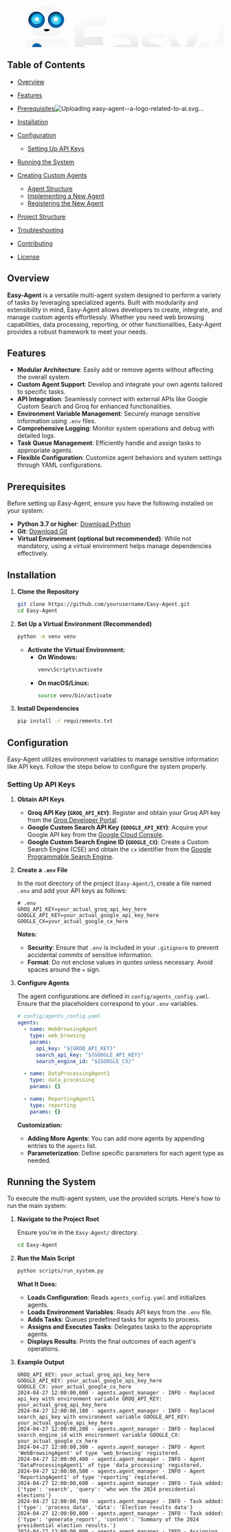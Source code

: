 <?xml version="1.0" encoding="utf-8" ?>
<svg xmlns="http://www.w3.org/2000/svg" xmlns:xlink="http://www.w3.org/1999/xlink" width="1024" height="1024">
	<path fill="#F8F7F7" d="M924.375 541.315C925.498 540.151 925.628 539.861 927.268 539.518C928.513 540.033 928.601 540.149 929.365 541.268C929.44 542.816 929.406 543.056 928.682 544.421L927.19 545.396C926.088 544.122 925.252 542.749 924.375 541.315Z"/>
	<path fill="#F8F7F7" d="M863.076 594.891C864.244 593.141 865.494 591.663 867.727 591.396C869.792 591.149 871.445 592.081 873.062 593.224C871.051 594.821 866.521 595.631 863.916 595.176C863.625 595.125 863.356 594.986 863.076 594.891Z"/>
	<path fill="#F8F7F7" d="M961.414 474.443C962.261 475.999 963.187 477.555 962.579 479.392C962.22 480.476 961.384 481.29 960.306 481.658C959.399 481.968 958.685 481.789 957.783 481.609C956.803 480.831 956.144 480.315 955.931 479.006C955.727 477.752 955.976 476.274 956.379 475.091C958.031 474.738 959.734 474.62 961.414 474.443Z"/>
	<path fill="#3FCFEF" d="M857.62 454.987L858.851 459.208C857.002 460.416 855.827 461.646 854.574 463.458C852.162 464.158 849.211 464.108 846.731 463.813C850.47 460.973 854.119 458.124 857.62 454.987Z"/>
	<path fill="#067A9B" d="M827.515 457.753L828.062 457.538C832.351 455.89 836.288 453.433 840.267 451.157C840.95 452.052 841.623 453.158 842.477 453.885C837.847 456.757 830.974 459.236 827.181 462.985C827.394 461.25 827.431 459.498 827.515 457.753Z"/>
	<path fill="#F8F7F7" d="M916.52 430.436C913.952 429.696 911.524 429.034 910.106 426.585C910.034 425.357 909.925 424.804 910.849 423.822C912.029 422.568 914.246 421.945 915.921 422.047C917.081 422.118 918.264 422.558 918.924 423.579C919.922 425.122 919.516 427.103 919.135 428.754L916.52 430.436Z"/>
	<path fill="#3FCFEF" d="M794.05 473.896C798.947 470.876 803.71 467.646 808.611 464.628L808.497 469.128C804.617 471.891 800.712 474.837 796.282 476.671L794.05 473.896Z"/>
	<path fill="#067A9B" d="M864.306 545.398C865.958 548.902 866.781 550.18 870.399 551.765C865.308 554.586 861.3 561.775 859.588 567.182C858.632 565.746 858.01 565.28 856.489 564.463C857.899 559.835 860.799 556.859 863.224 552.845C865.041 549.836 865.148 548.86 864.306 545.398Z"/>
	<path fill="#067A9B" d="M862.348 528.858C865.003 526.062 869.925 519.526 873.728 518.678C874.054 518.605 874.395 518.663 874.729 518.656C875.068 519.068 875.05 518.896 874.942 519.516C874.146 524.124 868.196 530.084 864.414 532.62L861.502 533.649C860.369 533.012 859.175 532.456 858.015 531.868C859.426 530.797 860.847 529.801 862.348 528.858Z"/>
	<path fill="#F8F7F7" d="M857.62 454.987C858.084 453.808 858.942 452.627 859.857 451.749C860.977 450.673 862.392 449.982 863.987 450.133C866.003 450.324 867.024 451.787 868.075 453.306L868.031 457.898C866.69 459.53 865.831 460.445 863.576 460.599C862.135 460.698 860.042 459.991 858.851 459.208L857.62 454.987Z"/>
	<path fill="#022D3F" d="M827.428 503.109C833.376 501.92 842.859 491.555 849.416 488.632C849.251 488.844 849.089 489.061 848.919 489.27C847.038 491.578 840.146 495.602 839.472 497.54L839.951 498.082C842.827 497.996 845.099 495.285 848.092 494.71C841.967 500.214 834.196 503.767 827.372 508.292C827.257 506.544 827.328 504.857 827.428 503.109Z"/>
	<path fill="#F8F7F7" d="M873.062 593.224C874.18 594.598 875.087 596.241 874.923 598.092C874.792 599.566 873.741 600.832 872.528 601.596C870.661 602.772 868.048 603.206 865.902 602.701C864.649 602.407 863.528 601.786 862.854 600.645C862.169 599.483 862.146 596.895 862.683 595.618C862.79 595.364 862.945 595.134 863.076 594.891C863.356 594.986 863.625 595.125 863.916 595.176C866.521 595.631 871.051 594.821 873.062 593.224Z"/>
	<path fill="#F8F7F7" d="M856.588 422.304C855.785 420.537 855.163 419.005 855.838 417.036C856.356 415.524 857.544 414.413 859.039 413.894C860.742 413.303 862.792 413.426 864.355 414.353C865.686 415.143 866.538 416.346 866.819 417.876C867.07 419.24 866.853 421.202 866.087 422.381C865.102 423.894 862.99 424.368 861.31 424.492C860.612 424.543 860.639 424.53 860.051 424.499C858.936 423.702 857.759 423.011 856.588 422.304Z"/>
	<path fill="#F8F7F7" d="M954.49 513.513C955.353 511.773 956.265 510.289 958.136 509.487C959.751 508.795 961.797 509.081 963.34 509.842C964.545 510.436 965.552 511.383 965.983 512.685C966.547 514.386 966.146 516.239 965.269 517.753C964.372 519.303 962.73 520.818 960.894 521.092C959.318 521.327 957.955 520.881 956.744 519.882C955.564 518.909 954.948 517.855 954.253 516.513C954.426 515.55 954.42 514.493 954.49 513.513Z"/>
	<path fill="#F8F7F7" d="M864.306 545.398C864.588 543.378 864.978 541.631 866.717 540.351C868.142 539.303 869.91 539.167 871.566 539.63C873.297 540.113 875.261 541.494 876.064 543.142C876.756 544.561 876.981 546.012 876.306 547.493C875.221 549.878 872.745 551.027 870.399 551.765C866.781 550.18 865.958 548.902 864.306 545.398Z"/>
	<path fill="#3FCFEF" d="M840.267 451.157Q848.306 446.566 856.086 441.549C859.514 439.313 862.817 436.6 866.463 434.752C867.32 434.317 868.402 433.878 869.391 433.966L871.286 435.382L870.947 434.123L871.362 435.255C867.137 441.102 849.459 449.971 842.477 453.885C841.623 453.158 840.95 452.052 840.267 451.157Z"/>
	<path fill="#022D3F" d="M763.075 481.219C765.905 480.945 768.131 481.036 770.922 481.608L769.584 482.122C767.91 488.887 770.132 513.574 771.315 520.495C771.11 520.365 770.926 520.192 770.699 520.103C769.491 519.626 768.32 520.023 767.171 520.391C764.646 509.236 766.544 493.41 767.009 481.895C765.76 481.188 764.484 481.299 763.075 481.219Z"/>
	<path fill="#3FCFEF" d="M856.588 422.304C857.759 423.011 858.936 423.702 860.051 424.499C849.613 432.295 839.287 440.239 827.447 445.908C827.471 444.245 827.979 442.668 828.396 441.069C834.839 438.922 851.375 427.13 856.588 422.304Z"/>
	<path fill="#067A9B" d="M868.411 474.983C869.503 475.707 870.331 476.581 871.258 477.499C870.943 478.928 870.751 480.372 870.062 481.671C869.355 481.199 868.991 480.632 868.1 480.861C861.728 482.5 854.526 492.303 848.092 494.71C845.099 495.285 842.827 497.996 839.951 498.082L839.472 497.54C840.146 495.602 847.038 491.578 848.919 489.27C849.089 489.061 849.251 488.844 849.416 488.632C850.996 486.68 864.757 477.766 868.411 474.983Z"/>
	<path fill="#022D3F" d="M845.952 531.17C847.979 531.032 849.738 530.935 851.64 530.184C852.079 529.07 851.33 528.73 850.356 528.177C844.998 525.132 831.146 517.517 829.285 511.398C834.569 509.572 854.535 528.465 861.55 528.847C861.815 528.862 862.082 528.854 862.348 528.858C860.847 529.801 859.426 530.797 858.015 531.868C857.02 531.835 855.94 531.555 854.952 531.392C852.746 530.678 848.415 531.23 845.952 531.17Z"/>
	<path fill="#067A9B" d="M802.499 540.518C804.334 546.978 833.997 567.165 832.32 574.094L831.374 574.866C825.731 574.149 808.418 550.184 802.753 545.637C802.485 543.934 802.512 542.236 802.499 540.518Z"/>
	<path fill="#F8F7F7" d="M64.8771 591.702C70.5617 591.707 83.6677 590.49 88.3392 593.66C88.9485 594.769 89.313 595.294 88.7886 596.606C88.2526 597.947 87.3364 598.083 86.1159 598.543C80.8099 598.609 65.7024 599.705 61.7385 596.579C61.1495 596.115 61.3228 595.79 61.2796 595.106C62.4008 593.587 63.1598 592.542 64.8771 591.702Z"/>
	<path fill="#067A9B" d="M857.996 503.365C858.76 503.469 859.526 503.586 860.274 503.781C862.594 504.384 864.936 506.095 866.067 508.231Q866.233 508.542 866.366 508.868Q866.5 509.194 866.6 509.532Q866.701 509.87 866.767 510.216Q866.833 510.563 866.864 510.914Q866.895 511.265 866.891 511.617Q866.886 511.97 866.847 512.32Q866.807 512.67 866.733 513.015Q866.658 513.36 866.55 513.695C865.68 516.462 863.552 517.861 861.133 519.19Q860.6 519.167 860.069 519.128C857.547 518.929 855.169 518.247 853.55 516.162C852.354 514.622 852.027 512.733 852.369 510.842C852.967 507.528 855.327 505.199 857.996 503.365Z"/>
	<path fill="#F8F7F7" d="M101.099 591.715C106.049 591.503 111.135 591.514 116.079 591.843C118.651 592.014 121.675 592.296 123.464 594.353C123.696 595.46 123.787 596.542 123.05 597.529C122.175 598.7 120.944 598.685 119.625 598.964C113.477 599.068 106.765 599.645 100.689 598.611C98.7607 598.283 97.0962 597.834 95.9331 596.17C95.9391 594.886 96.0772 593.972 96.9775 592.964C97.9582 591.865 99.7276 591.867 101.099 591.715Z"/>
	<path fill="#3FCFEF" d="M919.135 428.754C934.979 441.84 949.527 457.686 961.414 474.443C959.734 474.62 958.031 474.738 956.379 475.091C956.796 474.633 957.184 474.174 957.574 473.694C957.088 473.571 956.6 473.454 956.122 473.305C954.638 472.842 954.219 472.206 953.533 470.856L953.189 469.874L951.925 469.607C950.578 462.079 923.157 436.943 916.52 430.436L919.135 428.754Z"/>
	<defs>
		<linearGradient id="gradient_0" gradientUnits="userSpaceOnUse" x1="905.37848" y1="566.0213" x2="891.87042" y2="553.70569">
			<stop offset="0" stop-color="#2FD8F1" stop-opacity="0.98823529"/>
			<stop offset="1" stop-color="#1393C8"/>
		</linearGradient>
	</defs>
	<path fill="url(#gradient_0)" d="M884.491 576.831C893.769 571.243 901.872 562.432 909.789 555.087C914.666 550.561 919.957 546.295 924.375 541.315C925.252 542.749 926.088 544.122 927.19 545.396C915.057 549.504 896.216 579.407 883.236 580.367C879.123 580.671 874.894 578.589 871.199 576.986C871.77 575.598 872.099 575.031 873.319 574.065Q878.884 575.535 884.491 576.831Z"/>
	<path fill="#067A9B" d="M854.926 494.688L855.81 494.646C857.501 494.555 859.035 494.469 860.662 495.031C864.017 496.191 883.646 506.509 886.718 508.688C888.336 509.836 889.277 511.032 889.539 513.041C889.89 515.74 888.434 517.657 886.9 519.708C884.778 520.641 882.651 521.309 880.309 520.84C878.757 520.53 877.48 519.64 876.715 518.239C874.956 515.018 876.005 512.348 877.078 509.159C869.936 503.971 861.897 500.152 854.926 494.688Z"/>
	<path fill="#3FCFEF" d="M895.378 406.384C896.802 406.367 897.858 406.353 899.202 406.93C900.925 412.637 899.629 424.958 899.479 431.396C904.926 436.254 932.037 461.287 934.593 465.729C933.722 465.986 932.831 466.175 931.948 466.383C928.371 464.922 900.038 437.243 895.563 432.55L895.378 406.384Z"/>
	<path fill="#F8F7F7" d="M44.5676 536.014C48.7581 535.662 52.8907 536.021 57.0423 536.595C57.2627 539.457 57.5611 542.363 57.6072 545.23C57.6794 549.723 56.9078 552.494 53.7651 555.726C50.9808 556.506 48.4028 556.896 45.7867 555.304C43.5041 553.916 42.2362 551.385 41.7717 548.823C40.9347 544.208 42.0199 539.881 44.5676 536.014Z"/>
	<path fill="#022D3F" d="M808.555 505.869C809.8 521.433 810.372 528.904 822.077 540.156C829.806 545.072 836.52 548.067 845.883 547.907C848.698 547.448 850.919 547.243 853.58 546.014C854.517 544.545 854.886 543.633 855.064 541.892L854.952 531.392C855.94 531.555 857.02 531.835 858.015 531.868C859.175 532.456 860.369 533.012 861.502 533.649L864.414 532.62C862.874 533.782 857.427 543.961 855.557 546.644C855.326 546.871 855.101 547.103 854.865 547.324C850.638 551.287 844.976 553.674 839.137 553.397C831.368 553.028 823.645 547.99 818.485 542.408C809.784 532.997 808.044 518.149 808.555 505.869Z"/>
	<path fill="#000001" d="M854.952 531.392C855.94 531.555 857.02 531.835 858.015 531.868C859.175 532.456 860.369 533.012 861.502 533.649C860.237 535.357 856.724 541.36 855.064 541.892L854.952 531.392Z"/>
	<path fill="#000001" d="M822.077 540.156C829.806 545.072 836.52 548.067 845.883 547.907C846.839 547.942 847.754 548.028 848.701 548.161L848.389 548.848C847.089 549.425 845.975 549.729 844.555 549.908C838.329 550.691 830.617 549.148 825.683 545.045C824.234 543.841 822.249 542.081 822.077 540.156Z"/>
	<path fill="#F8F7F7" d="M135.119 533.14C136.763 533.208 138.512 533.211 140.059 533.839C141.728 534.516 142.712 535.882 143.372 537.51C145.067 541.691 144.335 548.122 142.506 552.153C141.405 554.579 139.795 555.312 137.379 556.158C135.141 556.128 133.229 556.186 131.352 554.788C128.873 552.941 127.652 549.718 127.212 546.763C126.674 543.144 126.764 538.22 129.222 535.234C130.778 533.343 132.853 533.36 135.119 533.14Z"/>
	<path fill="#F8F7F7" d="M461.188 493.736C464.707 493.628 468.245 493.735 471.766 493.772C471.414 495.453 471.08 497.151 470.642 498.812C469.341 503.746 467.182 505.999 462.877 508.483L457.125 508.577C454.227 508.618 450.506 509.095 447.753 508.198C446.636 507.834 445.382 507.097 444.928 505.962C443.526 502.464 446.706 497.175 448.156 494.055L461.188 493.736Z"/>
	<defs>
		<linearGradient id="gradient_1" gradientUnits="userSpaceOnUse" x1="910.92328" y1="477.88974" x2="913.0694" y2="517.4751">
			<stop offset="0" stop-color="#17A9DD"/>
			<stop offset="1" stop-color="#2DE3F8"/>
		</linearGradient>
	</defs>
	<path fill="url(#gradient_1)" d="M871.258 477.499C883.529 489.434 895.472 501.667 907.82 513.533Q920.217 513.467 932.611 513.221C939.709 513.063 947.455 512.388 954.49 513.513C954.42 514.493 954.426 515.55 954.253 516.513C938.028 516.687 921.839 517.588 905.596 517.214C901.035 513.077 896.815 508.411 892.485 504.026Q881.355 492.766 870.062 481.671C870.751 480.372 870.943 478.928 871.258 477.499Z"/>
	<defs>
		<linearGradient id="gradient_2" gradientUnits="userSpaceOnUse" x1="917.14856" y1="461.69312" x2="912.5592" y2="500.50699">
			<stop offset="0" stop-color="#0CB0E6"/>
			<stop offset="1" stop-color="#38ECFC"/>
		</linearGradient>
	</defs>
	<path fill="url(#gradient_2)" d="M868.075 453.306C882.623 466.292 901.255 483.679 913.718 498.478C921.333 498.382 958 496.577 962.283 499.308L962.255 500.196C960.646 501.362 958.947 501.743 956.985 501.965C952.488 502.472 947.616 501.804 943.064 501.788C932.819 501.752 922.436 502.142 912.21 501.733C896.866 487.803 883.25 471.921 868.031 457.898L868.075 453.306Z"/>
	<defs>
		<linearGradient id="gradient_3" gradientUnits="userSpaceOnUse" x1="862.02856" y1="542.1673" x2="951.62744" y2="561.07214">
			<stop offset="0" stop-color="#1496BB"/>
			<stop offset="1" stop-color="#2CD2F7"/>
		</linearGradient>
	</defs>
	<path fill="url(#gradient_3)" d="M915.448 527.467C927.997 527.435 940.744 526.92 953.269 527.489C953.55 527.589 953.829 527.692 954.111 527.788C955.741 528.349 957.302 528.066 958.787 529.036C957.905 530.117 957.222 530.114 955.893 530.252C950.965 530.76 945.887 529.776 940.987 530.563C933.021 530.758 925.031 530.29 917.083 530.948C913.05 533.7 909.511 538.191 906.105 541.736C896.573 551.657 883.931 566.217 873.319 574.065C872.099 575.031 871.77 575.598 871.199 576.986C869.196 577.817 867.202 578.55 864.997 578.221Q864.501 578.146 864.015 578.021Q863.529 577.897 863.058 577.725Q862.587 577.553 862.136 577.334Q861.684 577.116 861.257 576.853Q860.83 576.59 860.431 576.286Q860.032 575.983 859.665 575.64Q859.299 575.298 858.969 574.921Q858.638 574.543 858.347 574.135C856.212 571.121 855.941 568.005 856.489 564.463C858.01 565.28 858.632 565.746 859.588 567.182C859.699 568.786 860.142 570.229 861.093 571.541C861.991 572.779 863.23 573.819 864.836 573.869C873.975 574.154 905.507 534.895 915.065 527.744C915.191 527.65 915.32 527.56 915.448 527.467Z"/>
	<defs>
		<linearGradient id="gradient_4" gradientUnits="userSpaceOnUse" x1="919.10077" y1="411.50723" x2="910.38098" y2="472.62503">
			<stop offset="0" stop-color="#11ACDC"/>
			<stop offset="1" stop-color="#2ACAED"/>
		</linearGradient>
	</defs>
	<path fill="url(#gradient_4)" d="M882.011 405.338C884.174 414.335 882.664 434.981 882.515 445.317C889.753 453.875 898.141 462.779 907.201 469.453C921.993 469.76 937.225 468.364 951.925 469.607L953.189 469.874L953.533 470.856C952.586 471.671 951.802 472.255 950.586 472.58C941.95 474.885 915.883 473.509 905.865 473.425C897.812 468.053 885.157 454.545 879.254 446.791C878.344 439.6 877.15 412.38 879.979 406.944L882.011 405.338Z"/>
	<defs>
		<linearGradient id="gradient_5" gradientUnits="userSpaceOnUse" x1="889.40515" y1="554.51117" x2="951.0365" y2="570.71069">
			<stop offset="0" stop-color="#14ACD4"/>
			<stop offset="1" stop-color="#32CFF4"/>
		</linearGradient>
	</defs>
	<path fill="url(#gradient_5)" d="M953.269 527.489Q958.6 527.278 963.935 527.383C952.366 557.525 928.51 579.645 899.366 592.613C893.357 595.287 883.465 599.762 876.825 597.816L876.604 597.55C877.528 595.468 880.312 594.445 882.348 593.641C888.039 591.396 894.145 590.474 899.989 587.987C926.823 576.568 945.01 556.426 958.474 531.11C952.674 531.035 946.754 531.207 940.987 530.563C945.887 529.776 950.965 530.76 955.893 530.252C957.222 530.114 957.905 530.117 958.787 529.036C957.302 528.066 955.741 528.349 954.111 527.788C953.829 527.692 953.55 527.589 953.269 527.489Z"/>
	<defs>
		<linearGradient id="gradient_6" gradientUnits="userSpaceOnUse" x1="837.11066" y1="394.94769" x2="822.04279" y2="464.34555">
			<stop offset="0" stop-color="#11ABDB"/>
			<stop offset="1" stop-color="#31D2F3"/>
		</linearGradient>
	</defs>
	<path fill="url(#gradient_6)" d="M879.979 406.944C873.39 404.49 861.807 406.075 854.777 406.975Q852.63 407.258 850.498 407.636Q848.365 408.013 846.252 408.485Q844.138 408.957 842.048 409.522Q839.957 410.087 837.894 410.744Q835.83 411.402 833.798 412.15Q831.766 412.898 829.769 413.735Q827.772 414.572 825.814 415.497Q823.856 416.422 821.94 417.433Q820.025 418.444 818.157 419.539Q816.289 420.634 814.471 421.811Q812.653 422.987 810.888 424.243Q809.124 425.499 807.418 426.832Q805.711 428.165 804.065 429.573Q802.419 430.98 800.837 432.459Q799.255 433.938 797.741 435.485Q796.226 437.033 794.781 438.646C790.409 443.517 786.938 449.02 782.848 454.098C781.858 455.326 780.864 456.482 779.215 456.643L778.344 455.824C778.049 453.237 780.038 450.58 781.477 448.545C797.422 425.999 822.002 408.037 849.582 403.534C857.879 402.179 875.023 400.289 882.011 405.338L879.979 406.944Z"/>
	<path fill="#067A9B" d="M767.171 520.391C768.32 520.023 769.491 519.626 770.699 520.103C770.926 520.192 771.11 520.365 771.315 520.495Q772.566 525.942 774.323 531.248Q776.08 536.554 778.328 541.671C789.432 566.455 813.048 585.651 839.236 592.542C845.477 594.184 855.935 594.253 860.554 595.992C861.266 597.056 861.599 597.153 861.535 598.478C861.064 598.861 861.066 598.908 860.404 599.168C858.3 599.992 854.397 599.386 852.149 599.134C838.298 597.584 825.34 593.434 813.437 586.125C788.292 570.682 773.939 548.845 767.171 520.391Z"/>
	<path fill="#F8F7F7" d="M65.2513 552.896C72.1051 553.083 78.9926 552.967 85.8504 552.985C84.9305 563.273 84.9483 573.482 82.6855 583.634C82.4827 584.006 82.406 584.187 82.1017 584.531C81.1394 585.617 79.9448 586.006 78.5427 586.099C75.7694 586.284 69.281 586.459 67.4009 584.147C63.5842 579.452 64.9708 559.569 65.2513 552.896Z"/>
	<path fill="#F8F7F7" d="M97.6014 552.911C104.743 553.11 111.927 552.961 119.074 552.97C118.364 563.262 118.371 574.303 115.821 584.331C115.8 584.361 115.783 584.393 115.759 584.42C114.008 586.364 111.712 586.74 109.134 586.847C106.53 586.955 103.749 586.187 101.834 584.346C97.3412 580.027 97.6625 559.637 97.6014 552.911Z"/>
	<path fill="#F8F7F7" d="M807.56 445.1C813.779 443.048 821.808 439.509 828.396 441.069C827.979 442.668 827.471 444.245 827.447 445.908Q827.584 451.83 827.515 457.753C827.431 459.498 827.394 461.25 827.181 462.985C828.226 464.206 828.925 464.381 830.524 464.497C835.518 464.862 841.837 464.913 846.731 463.813C849.211 464.108 852.162 464.158 854.574 463.458C856.409 464.044 857.743 464.472 858.623 466.362C859.676 468.624 858.988 471.75 857.936 473.872C856.208 477.358 853.261 479.88 849.513 480.949C843.072 482.786 834.023 481.423 827.238 481.471C827.322 488.679 827.5 495.901 827.428 503.109C827.328 504.857 827.257 506.544 827.372 508.292C827.492 514.639 827.879 521.107 832.711 525.862C836.324 529.418 841.069 530.601 845.952 531.17C848.415 531.23 852.746 530.678 854.952 531.392L855.064 541.892C854.886 543.633 854.517 544.545 853.58 546.014C850.919 547.243 848.698 547.448 845.883 547.907C836.52 548.067 829.806 545.072 822.077 540.156C810.372 528.904 809.8 521.433 808.555 505.869Q808.618 487.498 808.497 469.128L808.611 464.628Q808.304 454.852 807.56 445.1Z"/>
	<defs>
		<linearGradient id="gradient_7" gradientUnits="userSpaceOnUse" x1="343.46024" y1="545.54547" x2="342.27551" y2="466.39859">
			<stop offset="0" stop-color="#D2D1D1"/>
			<stop offset="1" stop-color="white"/>
		</linearGradient>
	</defs>
	<path fill="url(#gradient_7)" d="M338.713 465.71C345.137 464.906 361.09 465.433 367.172 467.136C367.531 467.588 367.58 467.596 367.83 468.217C369.381 472.079 366.267 479.434 364.73 483.097C358.305 483.093 335.737 481.125 331.719 484.777C330.43 485.948 329.794 487.247 329.822 488.981C332.86 496.709 359.307 499.647 367.253 506.81Q367.615 507.135 367.961 507.478Q368.307 507.82 368.635 508.18Q368.962 508.54 369.272 508.916Q369.581 509.292 369.871 509.683Q370.161 510.074 370.43 510.479Q370.7 510.884 370.949 511.303Q371.198 511.721 371.426 512.151Q371.653 512.581 371.859 513.023Q372.064 513.464 372.247 513.915Q372.43 514.366 372.59 514.826Q372.75 515.286 372.886 515.753Q373.023 516.22 373.136 516.694Q373.248 517.167 373.337 517.646Q373.426 518.124 373.49 518.607Q373.555 519.089 373.595 519.574Q373.635 520.059 373.65 520.546C373.92 527.205 372.527 533.388 367.788 538.321C361.157 545.223 351.307 546.467 342.25 546.7C332.162 547.242 322.525 546.228 312.641 544.316C313.524 538.991 315.486 533.509 317.35 528.45C329.638 528.479 341.827 529.404 354.134 528.726C354.61 527.006 355.275 524.915 355.232 523.139C355.047 515.536 335.215 512.655 329.803 510.835C326.215 509.628 322.647 507.947 319.769 505.457C315.324 501.612 312.809 495.798 312.448 489.99C312.084 484.116 313.856 478.148 317.795 473.714C323.418 467.384 330.761 466.25 338.713 465.71Z"/>
	<path fill="#F8F7F7" d="M749.148 469.989C755.771 466.48 762.176 463.904 769.798 463.956C778.908 464.018 787.596 467.447 794.05 473.896L796.282 476.671C798.845 481.208 800.682 485.439 801.68 490.579C803.393 499.411 802.611 509.024 802.577 518.011C802.549 525.488 802.788 533.05 802.499 540.518C802.512 542.236 802.485 543.934 802.753 545.637C797.913 547.552 790.713 546.84 785.514 546.924C784.616 534.303 786.483 501.038 782.109 491.466C779.714 486.226 776.17 483.556 770.922 481.608C768.131 481.036 765.905 480.945 763.075 481.219C760.415 482.187 757.941 483.419 755.941 485.471C753.157 488.328 751.465 491.899 750.554 495.752C748.14 505.948 749.469 534.236 749.497 546.511L732.219 546.517C731.636 539.107 732.017 531.462 731.888 524.018Q731.313 494.473 731.47 464.923C736.919 464.943 742.382 464.787 747.831 464.706L749.148 469.989Z"/>
	<defs>
		<linearGradient id="gradient_8" gradientUnits="userSpaceOnUse" x1="408.72675" y1="572.94281" x2="408.49774" y2="465.93793">
			<stop offset="0" stop-color="#C8C6C6"/>
			<stop offset="1" stop-color="white"/>
		</linearGradient>
	</defs>
	<path fill="url(#gradient_8)" d="M430.352 465.579C435.85 465.462 443.349 464.436 448.564 466.096L448.792 466.715C447.409 476.524 432.642 507.123 427.823 518.344C421.775 532.428 416.573 546.953 409.536 560.592C407.441 564.652 405.239 568.332 401.94 571.534C395.858 575.083 386.636 575.946 379.817 574.026C379.532 573.946 379.25 573.855 378.966 573.77L378.397 573.704C378.141 570.633 383.704 560.806 385.234 557.557C386.757 557.568 388.516 557.704 389.943 557.1C395.003 554.957 396.779 547.773 398.621 543.122C392.341 530.323 387.867 516.48 382.634 503.225C377.682 490.684 372.028 478.581 368.012 465.676C374.566 465.36 381.154 465.485 387.715 465.488C396.336 482.376 401.77 501.491 408.554 519.212C415.885 501.376 422.063 483.007 430.352 465.579Z"/>
	<path fill="#F8F7F7" d="M378.966 573.77L382.375 573.374C382.073 572.65 381.889 572.188 381.897 571.384C381.905 570.554 382.289 570.234 382.937 569.717C385.596 567.598 391.87 568.004 395.173 568.427C398.094 568.801 400.035 569.095 401.94 571.534C395.858 575.083 386.636 575.946 379.817 574.026C379.532 573.946 379.25 573.855 378.966 573.77Z"/>
	<defs>
		<linearGradient id="gradient_9" gradientUnits="userSpaceOnUse" x1="683.17621" y1="546.01892" x2="691.98871" y2="463.9451">
			<stop offset="0" stop-color="#D7D6D6"/>
			<stop offset="1" stop-color="white"/>
		</linearGradient>
	</defs>
	<path fill="url(#gradient_9)" d="M682.921 463.663C685.61 463.282 688.536 463.289 691.245 463.403Q692.187 463.438 693.126 463.519Q694.065 463.6 694.999 463.728Q695.933 463.856 696.86 464.03Q697.786 464.204 698.703 464.424Q699.62 464.643 700.525 464.908Q701.429 465.173 702.32 465.482Q703.21 465.792 704.084 466.145Q704.958 466.498 705.814 466.894Q706.669 467.29 707.504 467.728Q708.339 468.166 709.151 468.645Q709.963 469.124 710.75 469.642Q711.538 470.161 712.298 470.718Q713.059 471.274 713.791 471.868Q714.523 472.462 715.225 473.092Q715.927 473.721 716.596 474.385Q717.266 475.048 717.902 475.744C727.271 486.102 729.392 499.958 728.669 513.425C709.596 513.017 689.807 514.042 670.902 513.025C670.244 507.653 670.786 502.281 671.176 496.91C683.925 496.892 697.099 497.717 709.778 496.698C708.685 493.173 707.24 489.961 704.837 487.12C701.277 482.913 696.356 480.662 690.909 480.205C684.226 479.645 677.398 481.525 672.362 486.044C666.558 491.251 665.237 497.735 664.764 505.125C664.968 509.045 665.38 512.7 666.855 516.397C669.084 521.984 673.347 526.198 678.893 528.498C689.489 532.893 699.817 529.793 709.893 525.736C712.541 530.288 715.351 534.597 718.377 538.903C712.774 542.666 705.954 545.203 699.356 546.507C687.333 548.883 673.52 546.923 663.269 539.965C654.642 534.109 648.979 524.798 647.17 514.587C645.11 502.959 647.504 490.145 654.404 480.465C661.434 470.602 671.166 465.571 682.921 463.663Z"/>
	<path fill="#F8F7F7" d="M854.694 379.713C863.275 378.421 873.44 379.87 881.968 381.244C914.4 386.47 945.167 404.931 964.39 431.678C983.348 458.055 992.296 490.196 986.837 522.497C981.138 556.216 962.452 584.104 934.687 603.69C909.272 621.618 875.074 629.802 844.325 624.303C837.46 623.075 816.613 619.118 812.676 613.431C812.438 611.938 812.56 611.694 813.136 610.277C816.149 607.92 827.455 611.761 830.958 612.609C852.889 617.918 870.198 618.681 892.396 613.577C905.215 609.909 917.173 604.787 928.285 597.351C953.374 580.561 971.815 554.433 977.558 524.624C983.206 495.31 976.008 463.521 959.292 438.897C941.397 412.539 912.976 395.61 881.913 389.741C851.203 383.938 822.374 392.104 796.16 408.142C790.757 411.448 785.668 415.258 780.436 418.827L780.468 419.823L779.631 419.062L778.38 420.022C777.939 419.413 777.725 418.996 777.682 418.211C777.552 415.8 779.225 413.633 780.731 411.931C784.942 407.171 790.448 403.222 795.714 399.729C813.783 387.744 833.072 381.165 854.694 379.713Z"/>
	<defs>
		<linearGradient id="gradient_10" gradientUnits="userSpaceOnUse" x1="276.04794" y1="547.52008" x2="271.55304" y2="464.86566">
			<stop offset="0" stop-color="#D1D0D0"/>
			<stop offset="1" stop-color="white"/>
		</linearGradient>
	</defs>
	<path fill="url(#gradient_10)" d="M242.647 465.771C254.118 465.516 270.22 464.473 281.317 465.809C287.049 466.499 293.356 468.019 297.737 471.984C311.913 484.816 301.145 521.79 306.854 526.814C308.638 528.385 313.056 528.428 315.36 528.691C314.261 532.717 314.054 536.964 312.917 540.995C312.476 542.558 311.85 544.799 310.324 545.6C307.281 547.194 302.557 547.498 299.318 546.393C294.16 544.632 291.701 539.845 289.44 535.29C283.765 540.307 278.768 543.56 271.665 546.195Q267.017 547.195 262.262 547.246C254.857 547.301 246.816 545.399 241.535 539.89C237.087 535.249 235.344 528.66 235.392 522.36C235.438 516.243 237.405 510.131 241.922 505.84C252.058 496.209 273.385 498.481 286.212 498.951C286.423 495.257 287.155 488.684 284.636 485.732C281.015 481.487 247.739 482.783 240.54 482.507C240.438 478.641 239.195 469.181 241.1 466.029L242.647 465.771ZM274.527 512.239C267.49 512.592 260.665 513.099 255.486 518.578C254.211 519.927 252.891 521.742 252.965 523.692C253.028 525.367 254.143 526.74 255.411 527.721C258.394 530.027 261.862 530.844 265.492 531.476C271.836 531.496 277.791 530.828 282.647 526.241C284.187 524.787 285.369 523.034 286.411 521.204L285.988 511.984L274.527 512.239Z"/>
	<path fill="#F8F7F7" d="M54.4916 485.675C55.3414 485.615 56.1947 485.559 57.0465 485.541C70.6332 485.253 84.3301 485.75 97.9372 485.652C108.13 485.579 120.336 484.42 130.191 485.805C133.221 486.231 136.712 487.201 138.899 489.483C143.635 494.424 141.061 518.543 140.825 525.629C136.749 525.548 132.769 525.541 128.707 525.912C128.529 524.698 128.307 523.15 127.716 522.047C127.016 520.74 126.169 520.147 124.776 519.685C123.512 519.265 122.497 519.436 121.329 520.022C118.161 523.319 118.613 529.073 118.449 533.375C118.256 537.772 118.279 542.145 118.334 546.544C100.271 546.214 82.1885 546.592 64.1205 546.314C62.7598 538.691 64.8233 527.33 59.9494 520.958C59.2781 520.656 58.9595 520.286 58.2113 520.593C56.1694 521.429 54.8456 525.646 54.0971 527.593C51.2099 528.167 47.8853 528.04 45.0054 527.496C44.2413 527.351 44.599 527.513 44.0327 526.661C43.1248 519.088 42.5926 502.704 43.7689 495.363C44.1307 493.104 44.8567 491.011 46.2713 489.191C48.4959 486.328 51.117 486.046 54.4916 485.675Z"/>
	<path fill="#0064A9" d="M66.0795 495.047C68.1872 494.997 70.1961 495.027 72.237 495.625C75.172 496.484 77.8565 498.398 79.3158 501.123Q79.5577 501.577 79.7529 502.052Q79.9482 502.528 80.0948 503.021Q80.2415 503.513 80.3381 504.018Q80.4347 504.523 80.4803 505.035Q80.5259 505.548 80.52 506.062Q80.5141 506.576 80.4568 507.087Q80.3995 507.597 80.2913 508.1Q80.1831 508.603 80.0252 509.092C78.6479 513.359 75.5337 515.456 71.7868 517.43C69.9105 517.583 67.9034 517.575 66.0885 517.035Q65.4785 516.859 64.8898 516.622Q64.3011 516.385 63.74 516.088Q63.1788 515.791 62.6511 515.438Q62.1235 515.085 61.635 514.68Q61.1464 514.275 60.7022 513.821Q60.2579 513.368 59.8627 512.871Q59.4674 512.375 59.1254 511.84Q58.7833 511.305 58.4981 510.738C57.2084 508.161 57.0021 505.017 58.0071 502.311C59.4676 498.38 62.4223 496.658 66.0795 495.047Z"/>
	<path fill="#F8F7F7" d="M75.2616 410.205C83.9216 409.59 93.1037 409.599 101.786 410.107C113.103 410.77 123.242 414.893 130.862 423.542C135.497 428.803 138.009 435.316 137.477 442.379C136.692 452.812 130.87 457.146 123.693 463.451C122.972 467.419 122.225 471.301 119.52 474.466C115.986 478.601 110.58 479.274 105.48 479.659C104.905 479.74 104.341 479.818 103.762 479.858C93.3813 480.564 70.1291 481.998 62.519 474.743C59.3421 471.714 59.0231 467.385 58.8168 463.269C56.9706 462.074 55.1002 460.883 53.4008 459.483C48.2228 455.215 44.5415 449.441 44.0115 442.64C43.4306 435.186 46.643 428.141 51.4359 422.609C57.6224 415.47 65.7895 410.851 75.2616 410.205Z"/>
	<path fill="#000001" d="M85.9769 462.679C89.4038 462.444 95.8157 461.241 98.483 463.552C98.4752 464.945 98.1128 465.116 97.243 466.233C94.9605 466.932 92.5505 467.315 90.2111 467.789C88.6198 467.151 87.2992 466.602 85.9645 465.512C85.4761 464.171 85.5717 464.066 85.9769 462.679Z"/>
	<path fill="#00275B" d="M52.5909 430.857C53.0691 429.957 53.5301 429.116 54.1837 428.328Q54.7557 427.645 55.3928 427.022Q56.0299 426.399 56.7259 425.843Q57.4219 425.286 58.1698 424.802Q58.9177 424.318 59.7102 423.911Q60.5026 423.503 61.3316 423.177Q62.1607 422.85 63.0181 422.608Q63.8755 422.366 64.7528 422.21Q65.6301 422.055 66.5185 421.987C71.9164 421.535 76.6133 423.317 80.699 426.762C77.6076 427.31 73.9755 426.339 70.8746 425.823C67.2514 424.999 63.5834 426.365 60.3686 428.007C57.5733 428.341 55.5005 430.411 52.5909 430.857Z"/>
	<path fill="#00275B" d="M98.2419 451.177C97.2165 449.618 96.3444 447.992 95.7754 446.207C94.184 441.217 94.6212 435.884 97.2279 431.314Q97.4709 430.897 97.7348 430.492Q97.9988 430.088 98.2831 429.698Q98.5674 429.308 98.8713 428.932Q99.1751 428.557 99.4978 428.198Q99.8204 427.839 100.161 427.496Q100.502 427.154 100.859 426.83Q101.217 426.505 101.591 426.2Q101.964 425.894 102.353 425.608Q102.742 425.321 103.145 425.055Q103.548 424.789 103.964 424.544Q104.38 424.299 104.808 424.076Q105.236 423.852 105.675 423.651Q106.114 423.45 106.563 423.271Q107.011 423.093 107.468 422.937Q107.925 422.782 108.39 422.65Q108.854 422.518 109.325 422.41C115.103 421.084 119.864 422.74 124.759 425.657C122.853 426.744 121.322 427.014 119.152 427.214C114.367 426.03 109.875 425.84 105.48 428.403Q103.746 429.417 102.169 430.66C99.419 433.406 97.4554 436.062 97.4689 440.092C97.481 443.694 98.9552 447.701 98.2419 451.177Z"/>
	<path fill="#00569F" d="M70.8746 425.823C73.9755 426.339 77.6076 427.31 80.699 426.762C84.5108 430.091 87.2393 434.326 87.61 439.466C87.9687 444.443 86.1468 449.208 82.839 452.9C79.3239 456.824 74.2679 459.473 68.9641 459.662C63.4271 459.859 58.736 457.768 54.8433 453.886C54.0017 453.047 53.2815 452.129 52.5885 451.167L53.0593 448.66C55.9731 450.938 57.3535 452.986 61.0823 454.219C65.6828 455.741 71.1885 455.524 75.4945 453.193C78.1493 451.756 79.7866 449.906 80.6208 447.019L79.769 446.393C81.6007 444.281 82.9293 441.748 82.9662 438.888C82.9972 436.489 82.0877 434.778 80.5037 433.062C78.618 430.311 76.7185 429.067 73.5437 428.231L73.3255 427.873L73.7337 427.478Q72.3088 426.642 70.8746 425.823Z"/>
	<path fill="#0064A9" d="M60.3686 428.007C63.5834 426.365 67.2514 424.999 70.8746 425.823Q72.3088 426.642 73.7337 427.478L73.3255 427.873L73.5437 428.231C68.6865 428.579 62.955 428.162 59.5038 432.309C58.0597 434.044 57.1921 436.291 56.6311 438.458C57.1278 442.475 57.9779 446.394 61.4729 448.943C63.9196 450.728 67.0304 450.994 69.9358 450.442C72.5301 449.949 74.6593 448.67 76.9763 447.489C78.1565 447.318 78.7203 446.948 79.769 446.393L80.6208 447.019C79.7866 449.906 78.1493 451.756 75.4945 453.193C71.1885 455.524 65.6828 455.741 61.0823 454.219C57.3535 452.986 55.9731 450.938 53.0593 448.66L52.5885 451.167C51.22 449.176 50.3284 446.836 49.8699 444.467C48.9154 439.533 49.7173 434.988 52.5909 430.857C55.5005 430.411 57.5733 428.341 60.3686 428.007Z"/>
	<path fill="#022D3F" d="M52.5909 430.857C55.5005 430.411 57.5733 428.341 60.3686 428.007C55.8512 432.265 53.1201 435.912 52.9468 442.401C52.8911 444.485 52.9762 446.577 53.0593 448.66L52.5885 451.167C51.22 449.176 50.3284 446.836 49.8699 444.467C48.9154 439.533 49.7173 434.988 52.5909 430.857Z"/>
	<path fill="#0064A9" d="M124.759 425.657C128.691 428.943 131.755 433.194 132.302 438.407C132.827 443.403 131.122 448.618 127.95 452.482Q127.635 452.865 127.301 453.231Q126.968 453.597 126.616 453.946Q126.264 454.294 125.894 454.625Q125.525 454.955 125.139 455.266Q124.754 455.578 124.353 455.869Q123.952 456.16 123.537 456.43Q123.122 456.701 122.693 456.95Q122.265 457.199 121.825 457.426Q121.384 457.653 120.933 457.857Q120.481 458.061 120.02 458.242Q119.559 458.423 119.089 458.581Q118.619 458.738 118.142 458.871Q117.665 459.004 117.181 459.113Q116.698 459.222 116.209 459.306Q115.721 459.39 115.229 459.45Q114.737 459.509 114.243 459.543C109.211 459.874 104.947 458.386 101.279 454.948C100.197 453.933 98.891 452.527 98.2419 451.177C98.9552 447.701 97.481 443.694 97.4689 440.092C97.4554 436.062 99.419 433.406 102.169 430.66C102.345 432.763 102.663 433.473 104.121 435.054C102.618 438.437 101.77 441.24 103.266 444.821C104.467 447.695 106.824 449.81 109.723 450.899C112.607 451.982 116.198 451.93 119.018 450.649C119.97 450.218 120.993 449.641 121.822 449.002C123.927 446.922 125.039 445.611 125.419 442.633C126.045 439.402 125.848 436.743 125.555 433.502C123.992 431.567 121.527 427.836 119.152 427.214C121.322 427.014 122.853 426.744 124.759 425.657Z"/>
	<path fill="#3FCFEF" d="M56.6311 438.458C57.1921 436.291 58.0597 434.044 59.5038 432.309C62.955 428.162 68.6865 428.579 73.5437 428.231C76.7185 429.067 78.618 430.311 80.5037 433.062C82.0877 434.778 82.9972 436.489 82.9662 438.888C82.9293 441.748 81.6007 444.281 79.769 446.393C78.7203 446.948 78.1565 447.318 76.9763 447.489C74.6593 448.67 72.5301 449.949 69.9358 450.442C67.0304 450.994 63.9196 450.728 61.4729 448.943C57.9779 446.394 57.1278 442.475 56.6311 438.458Z"/>
	<path fill="#F8F7F7" d="M66.7545 434.899C68.7021 434.777 70.4882 434.762 72.1506 435.949C73.1812 436.685 73.7589 437.733 73.833 438.996C73.9607 441.174 72.6242 442.46 71.2815 443.951C69.6244 444.032 67.6792 443.97 66.2338 443.04C65.1558 442.346 64.3875 441.522 64.2335 440.194C63.9781 437.993 65.4569 436.457 66.7545 434.899Z"/>
	<path fill="#0CB7F0" d="M56.6311 438.458C57.1921 436.291 58.0597 434.044 59.5038 432.309C62.955 428.162 68.6865 428.579 73.5437 428.231C76.7185 429.067 78.618 430.311 80.5037 433.062C82.0877 434.778 82.9972 436.489 82.9662 438.888C82.9293 441.748 81.6007 444.281 79.769 446.393C78.7203 446.948 78.1565 447.318 76.9763 447.489L77.0184 447.114L76.8363 439.713C75.1656 437.197 73.4549 434.985 71.2385 432.921C68.0724 432.942 64.9234 433.317 61.7755 433.627C60.1164 435.324 58.4864 436.968 56.6311 438.458Z"/>
	<path fill="#067A9B" d="M80.5037 433.062C82.0877 434.778 82.9972 436.489 82.9662 438.888C82.9293 441.748 81.6007 444.281 79.769 446.393C78.7203 446.948 78.1565 447.318 76.9763 447.489L77.0184 447.114C80.442 443.173 80.6504 438.011 80.5037 433.062Z"/>
	<path fill="#3FCFEF" d="M102.169 430.66Q103.746 429.417 105.48 428.403C109.875 425.84 114.367 426.03 119.152 427.214C121.527 427.836 123.992 431.567 125.555 433.502C125.848 436.743 126.045 439.402 125.419 442.633C125.039 445.611 123.927 446.922 121.822 449.002C120.993 449.641 119.97 450.218 119.018 450.649C116.198 451.93 112.607 451.982 109.723 450.899C106.824 449.81 104.467 447.695 103.266 444.821C101.77 441.24 102.618 438.437 104.121 435.054C102.663 433.473 102.345 432.763 102.169 430.66Z"/>
	<path fill="#0CB7F0" d="M111.806 430.714L111.838 429.407C114.303 428.816 119.513 431.909 121.702 433.242C123.496 436.368 124.858 439.015 125.419 442.633C125.039 445.611 123.927 446.922 121.822 449.002C122.339 444.568 122.547 440.349 122.511 435.879C119.012 433.082 116.24 431.55 111.806 430.714Z"/>
	<path fill="#F8F7F7" d="M111.135 434.439C112.852 434.475 114.616 434.481 116.034 435.599C117.096 436.436 117.746 437.347 117.88 438.727C118.15 441.514 116.512 443.315 114.743 445.221C112.948 444.967 111.218 444.579 109.79 443.377C108.655 442.423 108.029 441.06 108.101 439.571C108.209 437.32 109.625 435.932 111.135 434.439Z"/>
	<path fill="#067A9B" d="M102.169 430.66Q103.746 429.417 105.48 428.403C109.875 425.84 114.367 426.03 119.152 427.214C121.527 427.836 123.992 431.567 125.555 433.502C125.848 436.743 126.045 439.402 125.419 442.633C124.858 439.015 123.496 436.368 121.702 433.242C119.513 431.909 114.303 428.816 111.838 429.407L111.806 430.714C108.935 431.79 106.267 432.752 104.121 435.054C102.663 433.473 102.345 432.763 102.169 430.66Z"/>
	<defs>
		<linearGradient id="gradient_11" gradientUnits="userSpaceOnUse" x1="211.59724" y1="550.1424" x2="177.07355" y2="429.95215">
			<stop offset="0" stop-color="#D9D8D8"/>
			<stop offset="1" stop-color="white"/>
		</linearGradient>
	</defs>
	<path fill="url(#gradient_11)" d="M198.528 434.259Q214.937 433.991 231.349 433.944C231.555 438.994 232.94 448.345 230.498 452.697C224.593 456.066 187.782 454.162 179.496 454.053L179.593 480.45Q201.29 480.54 222.982 480.061L223.092 498.964C218.317 498.963 213.536 499.41 208.758 499.486C199.094 499.638 189.213 499.395 179.567 498.797C179.728 508.211 179.556 517.653 179.538 527.069L196.358 527.086Q214.176 527.036 231.989 527.497Q232.01 536.762 232.368 546.02L157.667 546.016C156.503 508.947 157.439 471.576 157.487 434.474L198.528 434.259Z"/>
	<path fill="#F8F7F7" d="M506.922 434.99C513.605 434.736 520.338 434.881 527.026 434.877C532.001 444.093 535.18 454.328 538.774 464.143C543.696 477.585 548.69 490.974 553.419 504.487C558.312 518.467 564.161 532.126 568.062 546.43C561.425 546.573 554.755 546.314 548.117 546.179C544.742 537.105 541.382 527.99 538.913 518.62L526.375 518.876C515.743 519.176 505.036 518.991 494.396 519.034C492.068 528.245 488.122 537.425 484.818 546.347Q475.119 546.051 465.416 546.055Q478.033 509.694 491.588 473.673C496.231 460.993 499.77 446.446 506.922 434.99ZM516.572 458.923C511.186 472.81 505.457 486.862 500.923 501.037C506.321 501.053 511.728 501.131 517.125 501.064L531.819 500.986C528.681 491.112 521.655 466.7 516.572 458.923Z"/>
	<defs>
		<linearGradient id="gradient_12" gradientUnits="userSpaceOnUse" x1="615.52478" y1="571.14575" x2="599.61652" y2="464.68375">
			<stop offset="0" stop-color="#CCCACA"/>
			<stop offset="1" stop-color="white"/>
		</linearGradient>
	</defs>
	<path fill="url(#gradient_12)" d="M599.523 464.193C610.511 462.938 615.054 467.456 623.692 467.692C624.181 466.952 624.577 466.335 625.271 465.763C627.485 463.939 638.962 465.177 641.86 465.359C642.795 481.933 642.055 498.754 642.013 515.355C641.989 524.685 642.706 533.986 642.676 543.291C642.65 551.16 639.972 558.867 634.224 564.414C624.687 573.618 610.81 572.706 598.577 572.584L577.005 572.335C576.899 568.368 576.353 563.592 577.156 559.73C577.473 558.21 577.781 557.843 579.062 557.015C590.605 556.435 610.298 560.478 619.345 551.584C624.041 546.968 624.401 540.982 624.498 534.807C620.079 537.142 615.897 538.77 610.934 539.558C599.887 541.312 587.94 539.04 578.902 532.279Q578.184 531.745 577.494 531.176Q576.803 530.606 576.142 530.004Q575.481 529.401 574.851 528.766Q574.22 528.131 573.623 527.465Q573.025 526.799 572.46 526.105Q571.896 525.41 571.368 524.689Q570.839 523.967 570.346 523.22Q569.854 522.473 569.399 521.702Q568.945 520.931 568.529 520.139Q568.114 519.346 567.738 518.534Q567.362 517.722 567.027 516.893Q566.693 516.063 566.399 515.218Q566.106 514.372 565.856 513.513Q565.605 512.654 565.397 511.784Q565.189 510.914 565.025 510.034Q564.861 509.155 564.741 508.268C563.244 497.881 565.283 487.249 571.686 478.81C578.554 469.759 588.526 465.615 599.523 464.193ZM602.465 481.179C595.966 481.972 590.31 484.439 586.218 489.762Q585.897 490.18 585.597 490.613Q585.298 491.047 585.021 491.496Q584.744 491.944 584.491 492.406Q584.237 492.868 584.008 493.343Q583.778 493.817 583.573 494.303Q583.368 494.788 583.189 495.284Q583.009 495.779 582.855 496.283Q582.701 496.787 582.573 497.298Q582.445 497.809 582.343 498.327Q582.241 498.844 582.166 499.365Q582.091 499.887 582.043 500.412Q581.995 500.937 581.973 501.463Q581.952 501.99 581.958 502.517Q581.964 503.044 581.996 503.57Q582.029 504.096 582.089 504.62Q582.149 505.143 582.235 505.663Q582.316 506.153 582.421 506.638Q582.526 507.124 582.656 507.603Q582.785 508.083 582.939 508.555Q583.092 509.027 583.269 509.491Q583.446 509.955 583.646 510.41Q583.846 510.864 584.069 511.308Q584.292 511.752 584.537 512.184Q584.781 512.616 585.047 513.036Q585.313 513.455 585.6 513.86Q585.887 514.266 586.194 514.656Q586.501 515.047 586.827 515.421Q587.153 515.796 587.498 516.153Q587.842 516.511 588.204 516.851Q588.566 517.191 588.945 517.512Q589.323 517.834 589.718 518.135Q590.112 518.437 590.521 518.719C594.928 521.791 599.315 522.443 604.506 522.612C609.853 522.384 615.495 521.014 619.321 517.012C625.43 510.624 624.24 500.337 623.862 492.231C620.299 486.809 615.418 482.976 608.933 481.725C606.84 481.322 604.591 481.14 602.465 481.179Z"/>
</svg>
 <!-- Replace with your project's logo if available -->

## Table of Contents
- [Overview](#overview)
- [Features](#features)
- [Prerequisites](#prerequisites)![Uploading easy-agent--a-logo-related-to-ai.svg…]()

- [Installation](#installation)
- [Configuration](#configuration)
  - [Setting Up API Keys](#setting-up-api-keys)
- [Running the System](#running-the-system)
- [Creating Custom Agents](#creating-custom-agents)
  - [Agent Structure](#agent-structure)
  - [Implementing a New Agent](#implementing-a-new-agent)
  - [Registering the New Agent](#registering-the-new-agent)
- [Project Structure](#project-structure)
- [Troubleshooting](#troubleshooting)
- [Contributing](#contributing)
- [License](#license)

## Overview

**Easy-Agent** is a versatile multi-agent system designed to perform a variety of tasks by leveraging specialized agents. Built with modularity and extensibility in mind, Easy-Agent allows developers to create, integrate, and manage custom agents effortlessly. Whether you need web browsing capabilities, data processing, reporting, or other functionalities, Easy-Agent provides a robust framework to meet your needs.

## Features

- **Modular Architecture**: Easily add or remove agents without affecting the overall system.
- **Custom Agent Support**: Develop and integrate your own agents tailored to specific tasks.
- **API Integration**: Seamlessly connect with external APIs like Google Custom Search and Groq for enhanced functionalities.
- **Environment Variable Management**: Securely manage sensitive information using `.env` files.
- **Comprehensive Logging**: Monitor system operations and debug with detailed logs.
- **Task Queue Management**: Efficiently handle and assign tasks to appropriate agents.
- **Flexible Configuration**: Customize agent behaviors and system settings through YAML configurations.

## Prerequisites

Before setting up Easy-Agent, ensure you have the following installed on your system:

- **Python 3.7 or higher**: [Download Python](https://www.python.org/downloads/)
- **Git**: [Download Git](https://git-scm.com/downloads)
- **Virtual Environment (optional but recommended)**: While not mandatory, using a virtual environment helps manage dependencies effectively.

## Installation

1. **Clone the Repository**

   ```bash
   git clone https://github.com/yourusername/Easy-Agent.git
   cd Easy-Agent
   ```

2. **Set Up a Virtual Environment (Recommended)**

   ```bash
   python -m venv venv
   ```

   - **Activate the Virtual Environment:**
     - **On Windows:**
       ```bash
       venv\Scripts\activate
       ```
     - **On macOS/Linux:**
       ```bash
       source venv/bin/activate
       ```

3. **Install Dependencies**

   ```bash
   pip install -r requirements.txt
   ```

## Configuration

Easy-Agent utilizes environment variables to manage sensitive information like API keys. Follow the steps below to configure the system properly.

### Setting Up API Keys

1. **Obtain API Keys**

   - **Groq API Key (`GROQ_API_KEY`)**: Register and obtain your Groq API key from the [Groq Developer Portal](https://groq.com/developers).
   - **Google Custom Search API Key (`GOOGLE_API_KEY`)**: Acquire your Google API key from the [Google Cloud Console](https://console.cloud.google.com/).
   - **Google Custom Search Engine ID (`GOOGLE_CX`)**: Create a Custom Search Engine (CSE) and obtain the `cx` identifier from the [Google Programmable Search Engine](https://programmablesearchengine.google.com/).

2. **Create a `.env` File**

   In the root directory of the project (`Easy-Agent/`), create a file named `.env` and add your API keys as follows:

   ```env
   # .env
   GROQ_API_KEY=your_actual_groq_api_key_here
   GOOGLE_API_KEY=your_actual_google_api_key_here
   GOOGLE_CX=your_actual_google_cx_here
   ```

   **Notes:**
   - **Security**: Ensure that `.env` is included in your `.gitignore` to prevent accidental commits of sensitive information.
   - **Format**: Do not enclose values in quotes unless necessary. Avoid spaces around the `=` sign.

3. **Configure Agents**

   The agent configurations are defined in `config/agents_config.yaml`. Ensure that the placeholders correspond to your `.env` variables.

   ```yaml
   # config/agents_config.yaml
   agents:
     - name: WebBrowsingAgent
       type: web_browsing
       params:
         api_key: "${GROQ_API_KEY}"
         search_api_key: "${GOOGLE_API_KEY}"
         search_engine_id: "${GOOGLE_CX}"
   
     - name: DataProcessingAgent1
       type: data_processing
       params: {}
   
     - name: ReportingAgent1
       type: reporting
       params: {}
   ```

   **Customization:**
   - **Adding More Agents**: You can add more agents by appending entries to the `agents` list.
   - **Parameterization**: Define specific parameters for each agent type as needed.

## Running the System

To execute the multi-agent system, use the provided scripts. Here's how to run the main system:

1. **Navigate to the Project Root**

   Ensure you're in the `Easy-Agent/` directory.

   ```bash
   cd Easy-Agent
   ```

2. **Run the Main Script**

   ```bash
   python scripts/run_system.py
   ```

   **What It Does:**
   - **Loads Configuration**: Reads `agents_config.yaml` and initializes agents.
   - **Loads Environment Variables**: Reads API keys from the `.env` file.
   - **Adds Tasks**: Queues predefined tasks for agents to process.
   - **Assigns and Executes Tasks**: Delegates tasks to the appropriate agents.
   - **Displays Results**: Prints the final outcomes of each agent's operations.

3. **Example Output**

   ```
   GROQ_API_KEY: your_actual_groq_api_key_here
   GOOGLE_API_KEY: your_actual_google_api_key_here
   GOOGLE_CX: your_actual_google_cx_here
   2024-04-27 12:00:00,000 - agents.agent_manager - INFO - Replaced api_key with environment variable GROQ_API_KEY: your_actual_groq_api_key_here
   2024-04-27 12:00:00,100 - agents.agent_manager - INFO - Replaced search_api_key with environment variable GOOGLE_API_KEY: your_actual_google_api_key_here
   2024-04-27 12:00:00,200 - agents.agent_manager - INFO - Replaced search_engine_id with environment variable GOOGLE_CX: your_actual_google_cx_here
   2024-04-27 12:00:00,300 - agents.agent_manager - INFO - Agent 'WebBrowsingAgent' of type 'web_browsing' registered.
   2024-04-27 12:00:00,400 - agents.agent_manager - INFO - Agent 'DataProcessingAgent1' of type 'data_processing' registered.
   2024-04-27 12:00:00,500 - agents.agent_manager - INFO - Agent 'ReportingAgent1' of type 'reporting' registered.
   2024-04-27 12:00:00,600 - agents.agent_manager - INFO - Task added: {'type': 'search', 'query': 'who won the 2024 presidential elections'}
   2024-04-27 12:00:00,700 - agents.agent_manager - INFO - Task added: {'type': 'process_data', 'data': 'Election results data'}
   2024-04-27 12:00:00,800 - agents.agent_manager - INFO - Task added: {'type': 'generate_report', 'content': 'Summary of the 2024 presidential election results.'}
   2024-04-27 12:00:00,900 - agents.agent_manager - INFO - Assigning task {'type': 'search', 'query': 'who won the 2024 presidential elections'} to agent 'WebBrowsingAgent'.
   2024-04-27 12:00:01,000 - agents.web_browsing_agent - INFO - Performing search with URL: https://www.googleapis.com/customsearch/v1?key=your_actual_google_api_key_here&cx=your_actual_google_cx_here&q=who+won+the+2024+presidential+elections&num=3
   2024-04-27 12:00:01,100 - agents.web_browsing_agent - INFO - Retrieved 3 results from Google Custom Search API.
   2024-04-27 12:00:01,200 - agents.web_browsing_agent - INFO - Sending prompt to Groq API for summarization.
   2024-04-27 12:00:01,300 - agents.web_browsing_agent - INFO - Received summary from Groq API.
   2024-04-27 12:00:01,400 - agents.agent_manager - INFO - Result received from 'WebBrowsingAgent': {'task': {'type': 'search', 'query': 'who won the 2024 presidential elections'}, 'summary': 'In the 2024 United States presidential election, [Candidate Name] secured victory over [Opponent Name], garnering a significant majority of both the popular and electoral votes. This outcome reflects [brief analysis based on fetched data]. For more detailed results and insights, please refer to reputable news sources.'}
   2024-04-27 12:00:01,500 - agents.agent_manager - INFO - Assigning task {'type': 'process_data', 'data': 'Election results data'} to agent 'DataProcessingAgent1'.
   2024-04-27 12:00:01,600 - agents.data_processing_agent - INFO - Processing data: Election results data
   2024-04-27 12:00:01,700 - agents.data_processing_agent - INFO - Processed data: Election results data
   2024-04-27 12:00:01,800 - agents.agent_manager - INFO - Result received from 'DataProcessingAgent1': {'task': {'type': 'process_data', 'data': 'Election results data'}, 'processed_data': 'Processed data: Election results data'}
   2024-04-27 12:00:01,900 - agents.agent_manager - INFO - Assigning task {'type': 'generate_report', 'content': 'Summary of the 2024 presidential election results.'} to agent 'ReportingAgent1'.
   2024-04-27 12:00:02,000 - agents.reporting_agent - INFO - Generating report: Summary of the 2024 presidential election results.
   2024-04-27 12:00:02,100 - agents.reporting_agent - INFO - Report Generated: Summary of the 2024 presidential election results.
   
   Final Results:
   Agent: WebBrowsingAgent
   Result: {'task': {'type': 'search', 'query': 'who won the 2024 presidential elections'}, 'summary': 'In the 2024 United States presidential election, [Candidate Name] secured victory over [Opponent Name], garnering a significant majority of both the popular and electoral votes. This outcome reflects [brief analysis based on fetched data]. For more detailed results and insights, please refer to reputable news sources.'}
   
   Agent: DataProcessingAgent1
   Result: {'task': {'type': 'process_data', 'data': 'Election results data'}, 'processed_data': 'Processed data: Election results data'}
   
   Agent: ReportingAgent1
   Result: {'task': {'type': 'generate_report', 'content': 'Summary of the 2024 presidential election results.'}, 'report': 'Report Generated: Summary of the 2024 presidential election results.'}
   ```

## Creating Custom Agents

One of Easy-Agent's strengths is its ability to incorporate custom agents tailored to specific tasks. Follow the steps below to create and integrate your own agents seamlessly.

### Agent Structure

Each agent should be a Python class inheriting from a base agent class (e.g., `BaseAgent`). The agent must implement necessary methods to handle tasks, process data, and communicate with other components.

**Example Base Agent:**

```python
# agents/base_agent.py
import logging

class BaseAgent:
    def __init__(self, name, manager, **kwargs):
        self.name = name
        self.manager = manager
        self.logger = logging.getLogger(self.__class__.__name__)
        self.logger.setLevel(logging.INFO)
        if not self.logger.handlers:
            ch = logging.StreamHandler()
            ch.setLevel(logging.INFO)
            formatter = logging.Formatter('%(asctime)s - %(name)s - %(levelname)s - %(message)s')
            ch.setFormatter(formatter)
            self.logger.addHandler(ch)
    
    def receive_task(self, task):
        """
        Handle incoming tasks.
        """
        raise NotImplementedError("Subclasses must implement this method.")
    
    def send_result(self, result):
        """
        Send results back to the manager.
        """
        self.manager.receive_result(self.name, result)
```

### Implementing a New Agent

1. **Create the Agent File**

   In the `agents/` directory, create a new Python file for your agent. For example, `image_processing_agent.py`.

   ```python
   # agents/image_processing_agent.py
   from .base_agent import BaseAgent
   import logging

   class ImageProcessingAgent(BaseAgent):
       def __init__(self, name, manager, **kwargs):
           super().__init__(name, manager, **kwargs)
           # Initialize any additional parameters or resources here

       def receive_task(self, task):
           """
           Handle 'process_image' tasks.
           Task format: {'type': 'process_image', 'image_path': 'path/to/image.jpg'}
           """
           if task.get('type') == 'process_image':
               image_path = task.get('image_path')
               self.logger.info(f"Processing image: {image_path}")
               # Implement image processing logic here
               processed_data = f"Processed image at {image_path}"
               self.send_result({'task': task, 'processed_data': processed_data})
           else:
               error_msg = f"Unknown task type: {task.get('type')}"
               self.logger.error(error_msg)
               self.send_result({'error': error_msg})
   ```

2. **Register the New Agent**

   Update `config/agents_config.yaml` to include your new agent.

   ```yaml
   # config/agents_config.yaml
   agents:
     - name: WebBrowsingAgent
       type: web_browsing
       params:
         api_key: "${GROQ_API_KEY}"
         search_api_key: "${GOOGLE_API_KEY}"
         search_engine_id: "${GOOGLE_CX}"
   
     - name: DataProcessingAgent1
       type: data_processing
       params: {}
   
     - name: ReportingAgent1
       type: reporting
       params: {}
   
     - name: ImageProcessingAgent1
       type: image_processing
       params:
         # Add any specific parameters your agent requires
   ```

3. **Update `AgentManager` to Support the New Agent Type**

   Modify `agents/agent_manager.py` to recognize the new `image_processing` type.

   ```python
   # agents/agent_manager.py
   # Add the import for the new agent
   from .image_processing_agent import ImageProcessingAgent
   
   class AgentManager:
       # ... existing code ...
   
       def load_agents(self, config_path):
           # ... existing code ...
   
                   if agent_type == 'web_browsing':
                       agent = WebBrowsingAgent(name, self, **params)
                   elif agent_type == 'data_processing':
                       agent = DataProcessingAgent(name, self, **params)
                   elif agent_type == 'reporting':
                       agent = ReportingAgent(name, self, **params)
                   elif agent_type == 'image_processing':
                       agent = ImageProcessingAgent(name, self, **params)
                   else:
                       logger.error(f"Unknown agent type: {agent_type}")
                       continue
   
           # ... existing code ...
   
       def get_supported_tasks(self, agent):
           if isinstance(agent, WebBrowsingAgent):
               return ['search']
           elif isinstance(agent, DataProcessingAgent):
               return ['process_data']
           elif isinstance(agent, ReportingAgent):
               return ['generate_report']
           elif isinstance(agent, ImageProcessingAgent):
               return ['process_image']
           else:
               return []
   ```

4. **Use the New Agent**

   You can now add tasks for your new agent. For example, in `run_system.py`:

   ```python
   # scripts/run_system.py
   def main():
       # ... existing code ...
   
       # 4. Process an image
       image_task = {'type': 'process_image', 'image_path': 'path/to/image.jpg'}
       manager.add_task(image_task)
   
       # Assign and execute tasks
       manager.assign_tasks()
   
       # ... existing code ...
   ```

### Registering the New Agent

Ensure that the `AgentManager` is aware of the new agent type by updating both the import statements and the conditional logic that instantiates agents based on their type. This ensures seamless integration and task assignment.

## Project Structure

Understanding the project's directory structure is crucial for navigating and extending the system.

```
Easy-Agent/
├── agents/
│   ├── __init__.py
│   ├── agent_manager.py
│   ├── base_agent.py
│   ├── web_browsing_agent.py
│   ├── data_processing_agent.py
│   ├── reporting_agent.py
│   └── image_processing_agent.py
├── config/
│   └── agents_config.yaml
├── scripts/
│   ├── __init__.py
│   ├── run_system.py
│   └── interactive_run.py
├── requirements.txt
├── .env
└── README.md
```

**Descriptions:**

- **agents/**: Contains all agent classes and related modules.
  - `__init__.py`: Makes the directory a Python package.
  - `agent_manager.py`: Manages agents, task assignment, and result collection.
  - `base_agent.py`: Defines the base class for all agents.
  - `web_browsing_agent.py`: Agent for performing web searches.
  - `data_processing_agent.py`: Agent for processing data.
  - `reporting_agent.py`: Agent for generating reports.
  - `image_processing_agent.py`: (Example) Agent for processing images.

- **config/**: Holds configuration files.
  - `agents_config.yaml`: Defines agents and their parameters.

- **scripts/**: Contains executable scripts.
  - `__init__.py`: Makes the directory a Python package.
  - `run_system.py`: Main script to run the multi-agent system.
  - `interactive_run.py`: (Optional) Script for interactive task management.

- **requirements.txt**: Lists all Python dependencies.

- **.env**: Stores environment variables and API keys.

- **README.md**: Project documentation (this file).

## Troubleshooting

Encountering issues is a natural part of development. Here are some common problems and their solutions.

### 1. `ModuleNotFoundError: No module named 'agents'`

**Cause:** Python cannot locate the `agents` module due to incorrect project structure or import statements.

**Solution:**

- **Ensure `__init__.py` Exists:**
  - Verify that the `agents/` directory contains an `__init__.py` file.

- **Correct Import Paths:**
  - Use absolute imports in your scripts.
  - Add the project root to `sys.path` if necessary.

- **Run Scripts from Project Root:**
  - Navigate to the `Easy-Agent/` directory before executing scripts.

- **Use the `-m` Flag:**
  - Run scripts as modules to help Python resolve imports.
    ```bash
    python -m scripts.run_system
    ```

### 2. `AttributeError: 'AgentManager' object has no attribute 'add_task'`

**Cause:** The `AgentManager` class lacks the `add_task` method or there is a typo in the method name.

**Solution:**

- **Verify Method Definition:**
  - Ensure `add_task` is defined in `agent_manager.py`.

- **Check for Typos:**
  - Confirm consistent naming (`add_task` vs. `addTasks`).

- **Review Class Instantiation:**
  - Make sure you're instantiating the correct `AgentManager` class.

### 3. API Errors (e.g., `400 Bad Request`)

**Cause:** Malformed API requests due to incorrect API keys, CSE ID, or misconfigurations.

**Solution:**

- **Verify `.env` File:**
  - Ensure API keys are correctly set without typos.
  
- **Check CSE Configuration:**
  - Confirm that your Custom Search Engine is set to search the entire web.
  
- **Test APIs Independently:**
  - Use separate scripts to validate API functionality.

- **Monitor API Quotas and Billing:**
  - Ensure you haven't exceeded usage limits and billing is enabled.

### 4. No Results Found

**Cause:** The search query might be too specific, or the API isn't returning results due to configuration issues.

**Solution:**

- **Use General Queries:**
  - Test with broader search terms to verify functionality.

- **Inspect API Responses:**
  - Enable detailed logging to view API response content.

- **Ensure Proper API Configuration:**
  - Double-check that the API keys and CSE ID are correct and active.

## Contributing

Contributions are welcome! If you'd like to enhance Easy-Agent, please follow these guidelines:

1. **Fork the Repository**

   Click the "Fork" button at the top-right corner of this page.

2. **Create a New Branch**

   ```bash
   git checkout -b feature/your-feature-name
   ```

3. **Make Your Changes**

   Implement your feature, fix bugs, or improve documentation.

4. **Commit Your Changes**

   ```bash
   git commit -m "Add feature: your feature description"
   ```

5. **Push to Your Fork**

   ```bash
   git push origin feature/your-feature-name
   ```

6. **Submit a Pull Request**

   Navigate to the original repository and click "New pull request".

**Please ensure your contributions adhere to the project's coding standards and include relevant tests.**

## License

This project is licensed under the [MIT License](LICENSE).

---

**Disclaimer:** Replace placeholder text like `yourusername`, `path_to_logo_image`, and `your_actual_api_key_here` with your actual information. Ensure sensitive information like API keys are never committed to version control systems.

---

**Contact Information:**

For any questions, suggestions, or support, feel free to reach out:

- **Email:** your.email@example.com
- **GitHub Issues:** [Open an Issue](https://github.com/yourusername/Easy-Agent/issues)
- **Twitter:** [@yourtwitterhandle](https://twitter.com/yourtwitterhandle)

Happy Coding! 🚀
